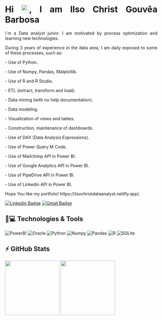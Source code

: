
<h1 align = "justify"> Hi <img src="https://media.giphy.com/media/hvRJCLFzcasrR4ia7z/giphy.gif" width="25px">, I am Ilso Christ Gouvêa Barbosa</h1>
<p align = "justify"> I´m a Data analyst junior. I am motivated by process optimization and learning new technologies.</p> 

<p align = "justify">During 3 years of experience in the data area, I am daily exposed to some of these processes, such as:</p> 

<p align = "justify">- Use of Python.</p>
<p align = "justify">- Use of Numpy, Pandas, Matplotlib.</p>
<p align = "justify">- Use of R and R Studio.</p> 
<p align = "justify">- ETL (extract, transform and load).</p> 
<p align = "justify">- Data mining (with no help documentation).</p> 
<p align = "justify">- Data modeling.</p> 
<p align = "justify">- Visualization of views and tables.</p>
<p align = "justify">- Construction, maintenance of dashboards.</p> 
<p align = "justify">- Use of DAX (Data Analysis Expressions).</p> 
<p align = "justify">- Use of Power Query M Code.</p> 
<p align = "justify">- Use of Mailchimp API in Power BI.</p> 
<p align = "justify">- Use of Google Analytics API in Power BI.</p> 
<p align = "justify">- Use of PipeDrive API in Power BI.</p> 
<p align = "justify">- Use of Linkedin API in Power BI.</p> 

<p align = "justify"> Hope You like my portfolio! https://ilsochristdataanalyst.netlify.app/.</p>


[![Linkedin Badge](https://img.shields.io/badge/-ilsochristgouvêabarbosa-blue?style=flat-square&logo=Linkedin&logoColor=white&link=https://www.linkedin.com/in/ilsochristgouvêabarbosa/)](https://www.linkedin.com/in/ilsochristgouvêabarbosa/)
[![Gmail Badge](https://img.shields.io/badge/-ilsocgb@gmail.com-c14438?style=flat-square&logo=Gmail&logoColor=white&link=mailto:ilsocgb@gmail.com)](mailto:ilsocgb@gmail.com)

## 🚀💻 Technologies & Tools


![PowerBI](https://img.shields.io/badge/-Power%20BI-F2C811?style=flat&logo=Power-BI&logoColor=black)
![Oracle](https://img.shields.io/badge/Oracle-F80000?style=flat&logo=oracle&logoColor=white)
![Python](https://img.shields.io/badge/python-3670A0?style=flat-square&logo=python&logoColor=ffdd54)
![Numpy](https://img.shields.io/badge/Numpy-777BB4?style=flat-square&logo=numpy&logoColor=white)
![Pandas](https://img.shields.io/badge/Pandas-2C2D72?style=flat-square&logo=pandas&logoColor=white)
![R](https://img.shields.io/badge/R-276DC3?style=flat-square&logo=r&logoColor=white)
![SQLite](https://img.shields.io/badge/sqlite-%2307405e.svg?style=flat-square&logo=sqlite&logoColor=white)


## ⚡ GitHub Stats

<img height="180em" src="https://github-readme-stats.vercel.app/api?username=ilsochrist&show_icons=true&theme=dracula&include_all_commits=true&count_private=true"/>
<img height="180em" src="https://github-readme-stats.vercel.app/api/top-langs/?username=ilsochrist&layout=compact&langs_count=7&theme=dracula"/>
